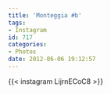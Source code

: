 ```yaml
---
title: 'Monteggia #b'
tags:
- Instagram
id: 717
categories:
- Photos
date: 2012-06-06 19:12:57
---
```


{{< instagram LijrnECoC8 >}}
